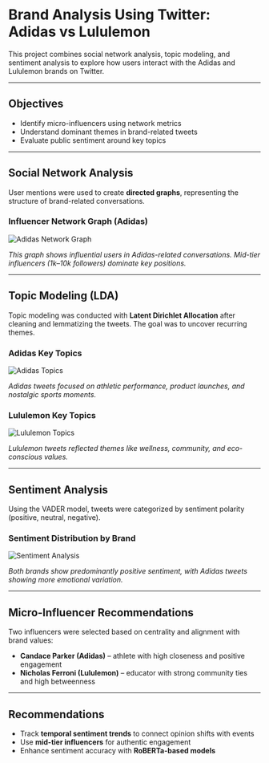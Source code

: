 # Brand Analysis Using Twitter: Adidas vs Lululemon

This project combines social network analysis, topic modeling, and sentiment analysis to explore how users interact with the Adidas and Lululemon brands on Twitter.

---

## Objectives

- Identify micro-influencers using network metrics
- Understand dominant themes in brand-related tweets
- Evaluate public sentiment around key topics

---

## Social Network Analysis

User mentions were used to create **directed graphs**, representing the structure of brand-related conversations.

### Influencer Network Graph (Adidas)

![Adidas Network Graph](images/adidas_network.png)

*This graph shows influential users in Adidas-related conversations. Mid-tier influencers (1k–10k followers) dominate key positions.*

---

## Topic Modeling (LDA)

Topic modeling was conducted with **Latent Dirichlet Allocation** after cleaning and lemmatizing the tweets. The goal was to uncover recurring themes.

### Adidas Key Topics

![Adidas Topics](images/adidas_topics.png)

*Adidas tweets focused on athletic performance, product launches, and nostalgic sports moments.*

### Lululemon Key Topics

![Lululemon Topics](images/lululemon_topics.png)

*Lululemon tweets reflected themes like wellness, community, and eco-conscious values.*

---

## Sentiment Analysis

Using the VADER model, tweets were categorized by sentiment polarity (positive, neutral, negative).

### Sentiment Distribution by Brand

![Sentiment Analysis](images/sentiment_distribution.png)

*Both brands show predominantly positive sentiment, with Adidas tweets showing more emotional variation.*

---

## Micro-Influencer Recommendations

Two influencers were selected based on centrality and alignment with brand values:

- **Candace Parker (Adidas)** – athlete with high closeness and positive engagement
- **Nicholas Ferroni (Lululemon)** – educator with strong community ties and high betweenness

---

## Recommendations

- Track **temporal sentiment trends** to connect opinion shifts with events
- Use **mid-tier influencers** for authentic engagement
- Enhance sentiment accuracy with **RoBERTa-based models**
